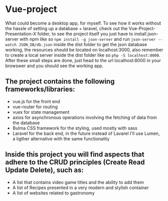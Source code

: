 # Vue-project
What could become a desktop app, for myself. To see how it works without the hassle of setting up a database + laravel, check out the Vue-Project-Presentation-X folder, to see the project itself you just have to install json-server with npm like so `npm install -g json-server` and run `json-server --watch JSON_DB/db.json` inside the dist folder to get the json database working, the resources should be located on localhost:3000, also remember to create a local server inside the dist folder like so `php -S localhost:8000`. After these small steps are done, just head to the url localhost:8000 in your browswer and you should see the working app.

## The project contains the following frameworks/libraries:

* vue.js for the front end
* vue-router for routing
* vuex for state management
* axios for asynchronous operations involving the fetching of data from the database
* Bulma CSS framework for the styling, used mostly with sass
* Laravel for the back end, in the future instead of Lavarel I'll use Lumen, a ligther alternative with the same functionality

## Inside this project you will find aspects that adhere to the **CRUD** principles (Create Read Update Delete), such as:

* A list that contains video game titles and the ability to add them
* A list of Recipes presented in a very modern and stylish container
* A list of websites related to gastronomy